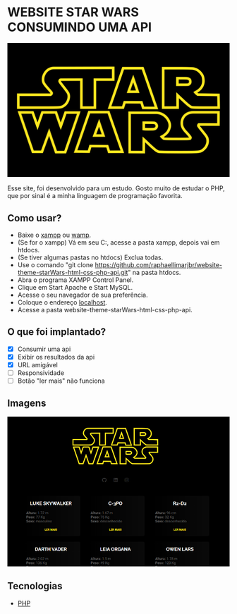 # WEBSITE STAR WARS CONSUMINDO UMA API

![alt text](https://raw.githubusercontent.com/raphaellimarjbr/website-theme-starWars-html-css-php-api/main/app/src/img/logo.png)

Esse site, foi desenvolvido para um estudo. Gosto muito de estudar o PHP, que por sinal é a minha linguagem de programação favorita.

## Como usar?

- Baixe o [xampp](https://www.apachefriends.org/pt_br/index.html) ou [wamp](https://www.wampserver.com/en/).
- (Se for o xampp) Vá em seu C:, acesse a pasta xampp, depois vai em htdocs.
- (Se tiver algumas pastas no htdocs) Exclua todas.
- Use o comando "git clone https://github.com/raphaellimarjbr/website-theme-starWars-html-css-php-api.git" na pasta htdocs.
- Abra o programa XAMPP Control Panel.
- Clique em Start Apache e Start MySQL.
- Acesse o seu navegador de sua preferência.
- Coloque o endereço [localhost](http://localhost/).
- Acesse a pasta website-theme-starWars-html-css-php-api.

## O que foi implantado?

- [x] Consumir uma api
- [x] Exibir os resultados da api
- [x] URL amigável
- [ ] Responsividade
- [ ] Botão "ler mais" não funciona
## Imagens

![alt text](https://raw.githubusercontent.com/raphaellimarjbr/website-theme-starWars-html-css-php-api/main/banner.png)

## Tecnologias

- [PHP](https://www.php.net/)